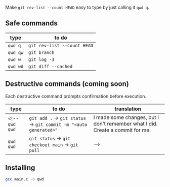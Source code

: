 Make `git rev-list --count HEAD` easy to type by just calling it `qwd q`.

## Safe commands

type | to do
---  | ---
`qwd q` | `git rev-list --count HEAD`
`qwd qw` | `git branch`
`qwd w` | `git log -3`
`qwd wd` | `git diff --cached`

## Destructive commands (coming soon)

Each destructive command prompts confirmation before execution.

type | to do | translation
---  | --- | ---
<!-- `qwd qwd` | `git add .` → `git status` → `git commit -m "<auto generated>"` | I made some changes, but I don't remember what I did. Create a commit for me.
`qwd qwd` | `git status` → `git checkout main` → `git pull` |  -->

## Installing

<!-- via PyPI, run `pip install qwd`. -->
```sh
gcc main.c -o qwd
```
